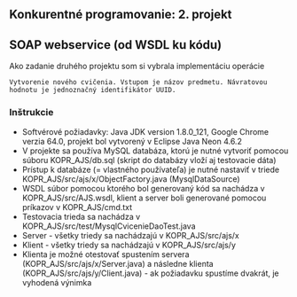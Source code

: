 ## Konkurentné programovanie: 2. projekt
## SOAP webservice (od WSDL ku kódu)

Ako zadanie druhého projektu som si vybrala implementáciu operácie
```
Vytvorenie nového cvičenia. Vstupom je názov predmetu. Návratovou hodnotu je jednoznačný identifikátor UUID.
```

### Inštrukcie

* Softvérové požiadavky: Java JDK version 1.8.0_121, Google Chrome verzia 64.0, projekt bol vytvorený v Eclipse Java Neon 4.6.2
* V projekte sa používa MySQL databáza, ktorú je nutné vytvoriť pomocou súboru KOPR_AJS/db.sql (skript do databázy vloží aj testovacie dáta)
* Prístup k databáze (= vlastného používateľa) je nutné nastaviť v triede KOPR_AJS/src/ajs/x/ObjectFactory.java (MysqlDataSource)
* WSDL súbor pomocou ktorého bol generovaný kód sa nachádza v KOPR_AJS/src/AJS.wsdl, klient a server boli generované pomocou príkazov v KOPR_AJS/cmd.txt
* Testovacia trieda sa nachádza v KOPR_AJS/src/test/MysqlCvicenieDaoTest.java
* Server - všetky triedy sa nachádzajú v KOPR_AJS/src/ajs/x
* Klient - všetky triedy sa nachádzajú v KOPR_AJS/src/ajs/y
* Klienta je možné otestovať spustením servera (KOPR_AJS/src/ajs/x/Server.java) a následne klienta (KOPR_AJS/src/ajs/y/Client.java) - ak požiadavku spustíme dvakrát, je vyhodená výnimka
